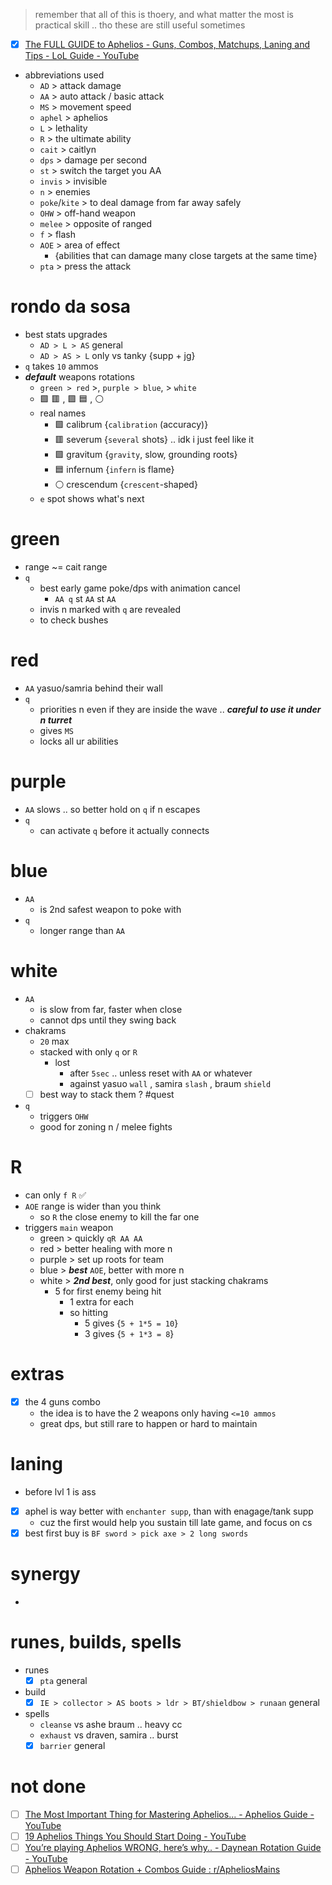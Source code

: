 > remember that all of this is thoery, and what matter the most is practical skill .. tho these are still useful sometimes

- [x] [The FULL GUIDE to Aphelios - Guns, Combos, Matchups, Laning and Tips - LoL Guide - YouTube](https://www.youtube.com/watch?v=zgN9xVo96i0&list=PLUXkXAnt0h7dxalWR7dcou3p9d6ue10DT&index=4&t=374s)
- abbreviations used
	- `AD` > attack damage
	- `AA` > auto attack / basic attack
	- `MS` > movement speed
	- `aphel` > aphelios
	- `L` > lethality
	- `R` > the ultimate ability
	- `cait` > caitlyn
	- `dps` > damage per second
	- `st` > switch the target you AA
	- `invis` > invisible
	- `n` > enemies
	- `poke`/`kite` > to deal damage from far away safely
	- `OHW` > off-hand weapon
	- `melee` > opposite of ranged
	- `f` > flash
	- `AOE` > area of effect 
		- {abilities that can damage many close targets at the same time}
	- `pta` > press the attack

# rondo da sosa
-  best stats upgrades
	- `AD > L > AS` general
	- `AD > AS > L`  only vs tanky {supp + jg}
- `q` takes `10` ammos
- ***default*** weapons rotations 
	- `green > red` >,  `purple > blue`,  > `white`
	- 🟩 🟥 ,  🟪 🟦 ,  ⚪
	- real names
		- 🟩 calibrum {`calibration` (accuracy)}
		- 🟥 severum {`several` shots} .. idk i just feel like it
		- 🟪 gravitum {`gravity`, slow, grounding roots}
		- 🟦 infernum  {`infern` is flame}
		- ⚪ crescendum {`crescent`-shaped}
	- `e` spot shows what's next
# green
- range ~= cait range
- `q`
	- best early game poke/dps with animation cancel
		- `AA q` st `AA` st `AA`
	- invis n marked with `q` are revealed 
	- to check bushes

# red
- `AA` yasuo/samria behind their wall
- `q`
	- priorities n even if they are inside the wave .. ***careful to use it under n turret***
	- gives `MS`
	- locks all ur abilities

# purple
- `AA` slows .. so better hold on `q` if n escapes
- `q`
	- can activate `q` before it actually connects

# blue
- `AA` 
	- is 2nd safest weapon to poke with
- `q` 
	- longer range than `AA`

# white
- `AA` 
	- is slow from far, faster when close
	- cannot dps until they swing back
- chakrams 
	- `20` max
	- stacked with only `q` or `R`
		- lost 
			- after `5sec` .. unless reset with `AA` or whatever
			- against yasuo `wall` , samira `slash` , braum `shield`
	- [ ] best way to stack them ? #quest
- `q`
	- triggers `OHW`
	- good for zoning n / melee fights

# R
- can only `f R` ✅
- `AOE` range is wider than you think
	- so `R` the close enemy to kill the far one
- triggers `main` weapon
	- green > quickly `qR AA AA`
	- red > better healing with more n
	- purple > set up roots for team
	- blue > ***best*** `AOE`, better with more n
	- white > ***2nd best***, only good for just stacking chakrams
		- 5 for first enemy being hit
			- 1 extra for each
			- so hitting 
				- 5 gives {`5 + 1*5 = 10`}
				- 3 gives {`5 + 1*3 = 8`}

# extras
- [x] the 4 guns combo
	- the idea is to have the 2 weapons only having `<=10 ammos`
	- great dps, but still rare to happen or hard to maintain

# laning
- before lvl 1 is ass
- [x] aphel is way better with `enchanter supp`, than with enagage/tank supp
	- cuz the first would help you sustain till late game, and focus on cs
- [x] best first buy is `BF sword > pick axe > 2 long swords`

# synergy
- 

# runes, builds, spells
- runes
	- [x] `pta` general
- build
	- [x] `IE > collector > AS boots > ldr > BT/shieldbow > runaan` general
- spells
	- `cleanse` vs ashe braum ..  heavy cc
	- `exhaust` vs draven, samira  .. burst
	- [x] `barrier` general

# not done
- [ ] [The Most Important Thing for Mastering Aphelios... - Aphelios Guide - YouTube](https://www.youtube.com/watch?v=aWEBsjX2R0Q&list=PLUXkXAnt0h7dxalWR7dcou3p9d6ue10DT&index=4)
- [ ] [19 Aphelios Things You Should Start Doing - YouTube](https://www.youtube.com/watch?v=zDTWe_eRqnA&list=PLUXkXAnt0h7dxalWR7dcou3p9d6ue10DT&index=3&t=1s)
- [ ] [You’re playing Aphelios WRONG, here’s why.. - Daynean Rotation Guide - YouTube](https://www.youtube.com/watch?v=jJPbFNRqqXc&list=PLUXkXAnt0h7dxalWR7dcou3p9d6ue10DT&index=3&t=3s)
- [ ] [Aphelios Weapon Rotation + Combos Guide : r/ApheliosMains](https://www.reddit.com/r/ApheliosMains/comments/xuo3ck/aphelios_weapon_rotation_combos_guide/)